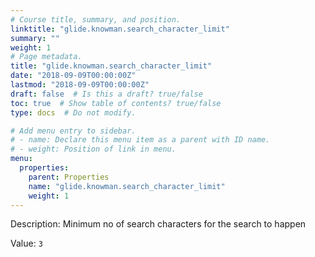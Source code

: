 ```yaml
---
# Course title, summary, and position.
linktitle: "glide.knowman.search_character_limit"
summary: ""
weight: 1
# Page metadata.
title: "glide.knowman.search_character_limit"
date: "2018-09-09T00:00:00Z"
lastmod: "2018-09-09T00:00:00Z"
draft: false  # Is this a draft? true/false
toc: true  # Show table of contents? true/false
type: docs  # Do not modify.

# Add menu entry to sidebar.
# - name: Declare this menu item as a parent with ID name.
# - weight: Position of link in menu.
menu:
  properties:
    parent: Properties
    name: "glide.knowman.search_character_limit"
    weight: 1
---
```


Description: Minimum no of search characters for the search to happen


Value: `3`
